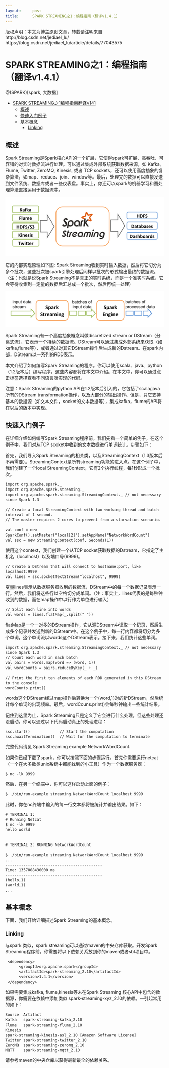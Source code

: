 ```yaml
---
layout:     post
title:      SPARK STREAMING之1：编程指南（翻译v1.4.1）
---
```

<div id="article_content" class="article_content clearfix csdn-tracking-statistics" data-pid="blog" data-mod="popu_307" data-dsm="post">
								<div class="article-copyright">
					版权声明：本文为博主原创文章，转载请注明来自http://blog.csdn.net/jediael_lu/					https://blog.csdn.net/jediael_lu/article/details/77043575				</div>
								            <div id="content_views" class="markdown_views prism-atom-one-dark">
							<!-- flowchart 箭头图标 勿删 -->
							<svg xmlns="http://www.w3.org/2000/svg" style="display: none;"><path stroke-linecap="round" d="M5,0 0,2.5 5,5z" id="raphael-marker-block" style="-webkit-tap-highlight-color: rgba(0, 0, 0, 0);"></path></svg>
							<h1 id="spark-streaming之1编程指南翻译v141">SPARK STREAMING之1：编程指南（翻译v1.4.1）</h1>

<p>@(SPARK)[spark, 大数据]</p>

<p></p><div class="toc">
<ul>
<li><a href="#spark-streaming%E4%B9%8B1%E7%BC%96%E7%A8%8B%E6%8C%87%E5%8D%97%E7%BF%BB%E8%AF%91v141" rel="nofollow" target="_blank">SPARK STREAMING之1编程指南翻译v141</a><ul>
<li><a href="#%E6%A6%82%E8%BF%B0" rel="nofollow" target="_blank">概述</a></li>
<li><a href="#%E5%BF%AB%E9%80%9F%E5%85%A5%E9%97%A8%E4%BE%8B%E5%AD%90" rel="nofollow" target="_blank">快速入门例子</a></li>
<li><a href="#%E5%9F%BA%E6%9C%AC%E6%A6%82%E5%BF%B5" rel="nofollow" target="_blank">基本概念</a><ul>
<li><a href="#linking" rel="nofollow" target="_blank">Linking</a></li>
</ul>
</li>
</ul>
</li>
</ul>
</div>




<h2 id="概述">概述</h2>

<p>Spark Streaming是Spark核心API的一个扩展，它使得spark可扩展、高吞吐、可容错的对实时数据流进行处理。可以通过集成外部系统获取数据来源，如 Kafka, Flume, Twitter, ZeroMQ, Kinesis, 或者 TCP sockets，还可以使用高度抽象的复杂算法，如map、reduce、join、window等。最后，处理完的数据可以直接发送到文件系统、数据库或者一些仪表盘。事实上，你还可以spark的机器学习和图处理算法直接运用于数据流中。</p>

<p><img src="https://github.com/lujinhong/lujinhong.github.io/raw/master/pic/1.jpg" alt="Alt text" title=""></p>

<p>它的内部实现原理如下图: Spark Streaming收到实时输入数据，然后将它切分为多个批次，这些批次被spark引擎处理后同样以批次的形式输出最终的数据流。（注：也就是说Spark Streaming不是真正的实时系统，而是一个准实时系统，它会等待收集到一定量的数据后汇总成一个批次，然后再统一处理）</p>

<p><img src="https://github.com/lujinhong/lujinhong.github.io/raw/master/pic/2.jpg" alt="Alt text" title=""></p>

<p>Spark Streaming有一个高度抽象概念叫做discretized stream or DStream（分离式流），它表示一个持续的数据流。DStream可以通过集成外部系统来获取（如kafka,flume等），或者通过对其它DStream操作后生成新的Dstream。在spark内部，DStream以一系列的RDD表示。</p>

<p>本文介绍了如何编写Spark Streaming的程序。你可以使用scala、java、python（1.2版本后）编写程序，这些内容都将在本文中介绍。在本文中，你可以通过点击标签选择查看不同语言所实现的代码。</p>

<p>注意：Spark Streaming的python API在1.2版本后引入的，它包括了scala/java所有的DStream transformation操作，以及大部分的输出操作。但是，只它支持基本的数据源（如文本文件，socket的文本数据等），集成kafka，flume的API将在以后的版本中实现。</p>



<h2 id="快速入门例子">快速入门例子</h2>

<p>在详细介绍如何编写Spark Streaming程序前，我们先看一个简单的例子，在这个例子中，我们对从TCP scoket中收到的文本数据进行单词统计。步骤如下：</p>

<p>首先，我们导入Spark Streaming的相关类，以及StreamingContext（1.3版本后不再需要）。StreamingContext是所有streaming功能的进入点。在这个例子中，我们创建了一个local StreamingContext，它有2个执行线程，每1秒形成一个批次。</p>

<pre><code>import org.apache.spark._
import org.apache.spark.streaming._
import org.apache.spark.streaming.StreamingContext._ // not necessary since Spark 1.3

// Create a local StreamingContext with two working thread and batch interval of 1 second.
// The master requires 2 cores to prevent from a starvation scenario.

val conf = new SparkConf().setMaster("local[2]").setAppName("NetworkWordCount")
val ssc = new StreamingContext(conf, Seconds(1))
</code></pre>

<p>使用这个context，我们创建一个从TCP socket获取数据的Dstream，它指定了主机名（localhost）以及端口号(9999)。</p>

<pre><code>// Create a DStream that will connect to hostname:port, like localhost:9999
val lines = ssc.socketTextStream("localhost", 9999)
</code></pre>

<p>变量lines表示从数据服务器收到的数据流，DStream中的每一个数据记录表示一行。然后，我们将这些行以空格切分成单词。（注：事实上，lines代表的是每秒钟收到的数据，而在map操作中以行作为单位进行输入）</p>

<pre><code>// Split each line into words
val words = lines.flatMap(_.split(" "))
</code></pre>

<p>flatMap是一个一对多的DStream操作，它从源DStream中读取一个记录，然后生成多个记录并发送到新的DStream中。在这个例子中，每一行内容都将切分为多个单词，这个单词流以words这个DStream表示。接下来，我们统计这些单词。</p>

<pre><code>import org.apache.spark.streaming.StreamingContext._ // not necessary since Spark 1.3
// Count each word in each batch
val pairs = words.map(word =&gt; (word, 1))
val wordCounts = pairs.reduceByKey(_ + _)

// Print the first ten elements of each RDD generated in this DStream to the console
wordCounts.print()
</code></pre>

<p>words这个DStream经过map操作后转换为一个(word,1)对的新DStream，然后统计每个单词的出现频率。最后，wordCouns.print()会每秒钟输出一些统计结果。</p>

<p>记住到这里为止，Spark Streaming只是定义了它会进行什么处理，但这些处理还没启动。你可以通过以下代码启动真正的处理进程：</p>

<pre><code>ssc.start()             // Start the computation
ssc.awaitTermination()  // Wait for the computation to terminate
</code></pre>

<p>完整代码请见 Spark Streaming example NetworkWordCount. </p>

<p>如果你已经下载了spark，你可以按照下面的步骤运行。首先你需要运行netcat（一个在大多数类unix系统中都能找到的小工具）作为一个数据服务器：</p>

<pre><code>$ nc -lk 9999
</code></pre>

<p>然后，在另一个终端中，你可以这样启动上面的例子：</p>

<pre><code>$ ./bin/run-example streaming.NetworkWordCount localhost 9999
</code></pre>

<p>此时，你在nc终端中输入的每一行文本都将被统计并输出结果。如下：</p>

<pre><code># TERMINAL 1:
# Running Netcat
$ nc -lk 9999
hello world


# TERMINAL 2: RUNNING NetworkWordCount

$ ./bin/run-example streaming.NetworkWordCount localhost 9999
...
-------------------------------------------
Time: 1357008430000 ms
-------------------------------------------
(hello,1)
(world,1)
...
</code></pre>



<h2 id="基本概念">基本概念</h2>

<p>下面，我们开始详细描述Spark Streaming的基本概念。</p>



<h3 id="linking">Linking</h3>

<p>与spark 类似，spark streaming可以通过maven的中央仓库获取。开发Spark Streaming程序前，你需要将以下依赖关系放到你的maven或者sbt项目中。</p>

<pre><code> &lt;dependency&gt;
      &lt;groupId&gt;org.apache.spark&lt;/groupId&gt;
      &lt;artifactId&gt;spark-streaming_2.10&lt;/artifactId&gt;
      &lt;version&gt;1.4.1&lt;/version&gt;
 &lt;/dependency&gt;    
</code></pre>

<p>如果需要集成kafka, flume,kinesis等未在Spark Streaming 核心API中包含的数据源，你需要在依赖中添加类似 spark-streaming-xyz_2.10的依赖。一引起常用的如下：</p>

<pre><code>Source  Artifact
Kafka   spark-streaming-kafka_2.10
Flume   spark-streaming-flume_2.10
Kinesis
spark-streaming-kinesis-asl_2.10 [Amazon Software License]
Twitter spark-streaming-twitter_2.10
ZeroMQ  spark-streaming-zeromq_2.10
MQTT    spark-streaming-mqtt_2.10
</code></pre>

<p>请参考maven的中央仓库以获得最新最全的依赖关系。</p>            </div>
						<link href="https://csdnimg.cn/release/phoenix/mdeditor/markdown_views-9e5741c4b9.css" rel="stylesheet">
                </div>